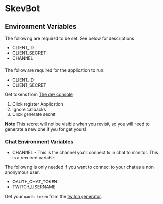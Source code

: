 # SkevBot


## Environment Variables

The following are required to be set.  See below for descriptions

- CLIENT_ID
- CLIENT_SECRET
- CHANNEL

###

The follow are required for the application to run:

- CLIENT_ID
- CLIENT_SECRET

Get tokens from [The dev console](https://dev.twitch.tv/console)

1. Click register Application
2. Ignore callbacks
3. Click generate secret

**Note** This secret will not be visible when you revisit, so you will need to generate a new one if you for get yours!

### Chat Environment Variables


- CHANNEL -  This is the channel you'll connect to in chat to monitor.  This is a required variable.

The following is only needed if you want to connect to your chat as a non anonymous user.  

- OAUTH_CHAT_TOKEN
- TWITCH_USERNAME


Get your `oauth token` from the [twitch generator](https://twitchapps.com/tmi/).